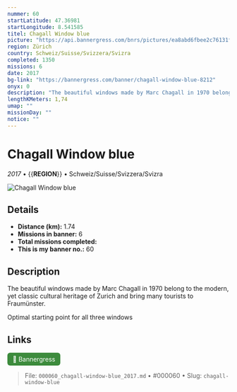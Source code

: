 ```yaml
---
nummer: 60
startLatitude: 47.36981
startLongitude: 8.541585
titel: Chagall Window blue
picture: "https://api.bannergress.com/bnrs/pictures/ea8abd6fbee2c76131fb4a97016de779"
region: Zürich
country: Schweiz/Suisse/Svizzera/Svizra
completed: 1350
missions: 6
date: 2017
bg-link: "https://bannergress.com/banner/chagall-window-blue-8212"
onyx: 0
description: "The beautiful windows made by Marc Chagall in 1970 belong to the modern, yet classic cultural heritage of Zurich and bring many tourists to Fraumünster.\n\nOptimal starting point for all three windows"
lengthKMeters: 1,74
umap: ""
missionDay: ""
notice: ""
---
```

# Chagall Window blue

*2017* • {{__REGION__}} • Schweiz/Suisse/Svizzera/Svizra

![Chagall Window blue](https://api.bannergress.com/bnrs/pictures/ea8abd6fbee2c76131fb4a97016de779)



## Details
- **Distance (km):** 1.74
- **Missions in banner:** 6
- **Total missions completed:** 
- **This is my banner no.:** 60



## Description
The beautiful windows made by Marc Chagall in 1970 belong to the modern, yet classic cultural heritage of Zurich and bring many tourists to Fraumünster.

Optimal starting point for all three windows



## Links
<a href="https://bannergress.com/banner/chagall-window-blue-8212" target="_blank" style="display:inline-block;margin-right:8px;padding:6px 12px;background:#3c8b3c;color:#fff;text-decoration:none;border-radius:6px;">🔗 Bannergress</a>



> File: `000060_chagall-window-blue_2017.md` • #000060 • Slug: `chagall-window-blue`
